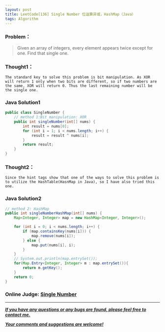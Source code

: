 ```yaml
---
layout: post
title: LeetCode[136] Single Number 位运算异或，HashMap（Java）
tags: Algorithm
---
```

### Problem：

> Given an array of integers, every element appears twice except for one. Find that single one.
### Thought1：
	The standard key to solve this problem is bit manipulation. As XOR will return 1 only when two bits are different, so if two numbers are the same, XOR will return 0. Thus the last remaining number will be the single one.

### Java Solution1
``` java
public class SingleNumber {
	// method 1:Bit manipulation: XOR
	public int singleNumber(int[] nums) {
		int result = nums[0];
		for (int i = 1; i < nums.length; i++) {
			result = result ^ nums[i];
		}
		return result;
	}
}
```
### Thought2：
	Since the hint tags show that one of the ways to solve this problem is to utilize the HashTable(HasnMap in Java), so I have also tried this one.

### Java Solution2
``` java
// method 2: HashMap
public int singleNumberHashMap(int[] nums) {	
	Map<Integer, Integer> map = new HashMap<Integer, Integer>();

	for (int i = 0; i < nums.length; i++) {
		if (map.containsKey(nums[i])) {
			map.remove(nums[i]);
		} else {
			map.put(nums[i], i);				
		}
	}		
	// System.out.println(map.entrySet());		
	for(Map.Entry<Integer, Integer> m : map.entrySet()){
		return m.getKey();
	}
	return 0;
}
```
### Online Judge: <a href="https://leetcode.com/problems/single-number/" target="blank"> Single Number


---
***If you have any questions or any bugs are found, please feel free to contact me.***

***Your comments and suggestions are welcome!***
